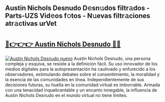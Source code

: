 ## Austin Nichols Desnudo D𝚎sn𝚞dos filtr𝚊dos - Parts-UZS Vid𝚎os f𝚘tos - N𝚞evas filtr𝚊ciones atr𝚊ctivas urVet

# <h2><a href="http://mb19o05.tromn.icu/?c=Austin+Nichols+Desnudo">🔗👉👉👉 Austin Nichols Desnudo 🔗🔗</a></h2>

[![Austin Nichols Desnudo nuevo](https://i.imgur.com/pEAQMta.gif)](http://mb19o05.tromn.icu/?c=Austin+Nichols+Desnudo)
Austin Nichols Desnudo, una persona compleja y esquiva, se resiste a la definición fácil. Su uso innovador de los medios digitales para la autopresentación ha cautivado y enfurecido a los observadores, estimulando debates sobre el consentimiento, la moralidad y la esencia de las comunidades en línea. Independientemente de sus decisiones futuras, su huella en la comunidad virtual es imborrable. Armada con una tenacidad inquebrantable y un encanto innegable, la influencia de Austin Nichols Desnudo en el mundo virtual no tiene límites.
